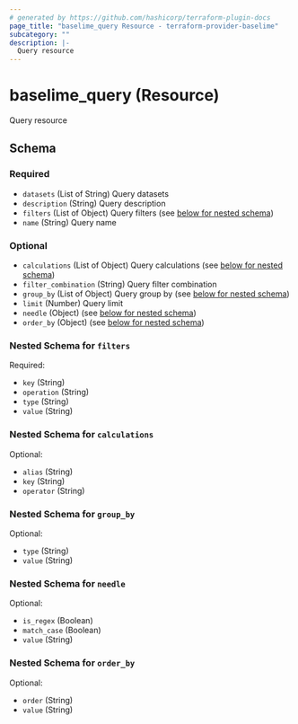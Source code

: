 ```yaml
---
# generated by https://github.com/hashicorp/terraform-plugin-docs
page_title: "baselime_query Resource - terraform-provider-baselime"
subcategory: ""
description: |-
  Query resource
---
```


# baselime_query (Resource)

Query resource



<!-- schema generated by tfplugindocs -->
## Schema

### Required

- `datasets` (List of String) Query datasets
- `description` (String) Query description
- `filters` (List of Object) Query filters (see [below for nested schema](#nestedatt--filters))
- `name` (String) Query name

### Optional

- `calculations` (List of Object) Query calculations (see [below for nested schema](#nestedatt--calculations))
- `filter_combination` (String) Query filter combination
- `group_by` (List of Object) Query group by (see [below for nested schema](#nestedatt--group_by))
- `limit` (Number) Query limit
- `needle` (Object) (see [below for nested schema](#nestedatt--needle))
- `order_by` (Object) (see [below for nested schema](#nestedatt--order_by))

<a id="nestedatt--filters"></a>
### Nested Schema for `filters`

Required:

- `key` (String)
- `operation` (String)
- `type` (String)
- `value` (String)


<a id="nestedatt--calculations"></a>
### Nested Schema for `calculations`

Optional:

- `alias` (String)
- `key` (String)
- `operator` (String)


<a id="nestedatt--group_by"></a>
### Nested Schema for `group_by`

Optional:

- `type` (String)
- `value` (String)


<a id="nestedatt--needle"></a>
### Nested Schema for `needle`

Optional:

- `is_regex` (Boolean)
- `match_case` (Boolean)
- `value` (String)


<a id="nestedatt--order_by"></a>
### Nested Schema for `order_by`

Optional:

- `order` (String)
- `value` (String)
